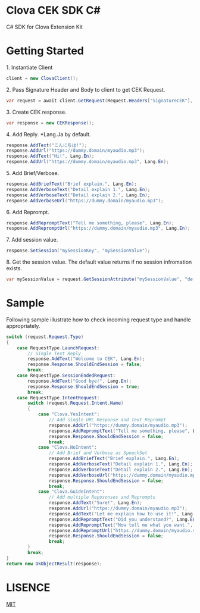 # Clova CEK SDK C#

C# SDK for Clova Extension Kit

# Getting Started

1\. Instantiate Client

```csharp
client = new ClovaClient();
```

2\. Pass Signature Header and Body to client to get CEK Request.

```csharp
var request = await client.GetRequest(Request.Headers["SignatureCEK"], Request.Body);
```

3\. Create CEK response.

```csharp
var response = new CEKResponse();
```

4\. Add Reply. *Lang.Ja by default.

```csharp
response.AddText("こんにちは!");
response.AddUrl("https://dummy.domain/myaudio.mp3");
response.AddText("Hi!", Lang.En);
response.AddUrl("https://dummy.domain/myaudio.mp3", Lang.En);
```

5\. Add Brief/Verbose.

```csharp
response.AddBriefText("Brief explain.", Lang.En);
response.AddVerboseText("Detail explain 1.", Lang.En);
response.AddVerboseText("Detail explain 2.", Lang.En);
response.AddVerboseUrl("https://dummy.domain/myaudio.mp3");
```

6\. Add Reprompt.

```csharp
response.AddRepromptText("Tell me something, please", Lang.En);
response.AddRepromptUrl("https://dummy.domain/myaudio.mp3", Lang.En);
```
7\. Add session value.

```csharp
response.SetSession("mySessionKey", "mySessionValue");
```

8\. Get the session value. The default value returns if no session infromation exists.

```csharp
var mySessionValue = request.GetSessionAttribute("mySessionValue", "defaultValue");
```

# Sample
Following sample illustrate how to check incoming request type and handle appropriately.

```csharp
switch (request.Request.Type)
{
    case RequestType.LaunchRequest:
        // Single Text Reply
        response.AddText("Welcome to CEK", Lang.En);
        response.Response.ShouldEndSession = false;
        break;
    case RequestType.SessionEndedRequest:
        response.AddText("Good bye!", Lang.En);
        response.Response.ShouldEndSession = true;
        break;
    case RequestType.IntentRequest:
        switch (request.Request.Intent.Name)
        {
            case "Clova.YesIntent":
                // Add single URL Response and Text Reprompt
                response.AddUrl("https://dummy.domain/myaudio.mp3");
                response.AddRepromptText("Tell me something, please", Lang.En);
                response.Response.ShouldEndSession = false;
                break;
            case "Clova.NoIntent":
                // Add Brief and Verbose as SpeechSet
                response.AddBriefText("Brief explain.", Lang.En);
                response.AddVerboseText("Detail explain 1.", Lang.En);
                response.AddVerboseText("Detail explain 2.", Lang.En);
                response.AddVerboseUrl("https://dummy.domain/myaudio.mp3");
                response.Response.ShouldEndSession = false;
                break;
            case "Clova.GuideIntent":
                // Add multiple Reposonses and Reprompts
                response.AddText("Sure!", Lang.En);
                response.AddUrl("https://dummy.domain/myaudio.mp3");
                response.AddText("Let me explain how to use it!", Lang.En);
                response.AddRepromptText("Did you understand?", Lang.En);
                response.AddRepromptText("Now tell me what you want.", Lang.En);
                response.AddRepromptUrl("https://dummy.domain/myaudio.mp3", Lang.En);
                response.Response.ShouldEndSession = false;
                break;
        }
        break;
}
return new OkObjectResult(response);
```

# LISENCE

[MIT](./LICENSE)